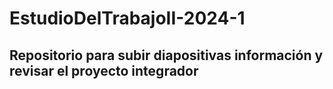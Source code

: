 # EstudioDelTrabajoII-2024-1
## Repositorio para subir diapositivas información y revisar el proyecto integrador
